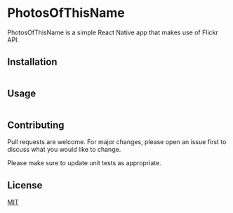 # PhotosOfThisName

PhotosOfThisName is a simple React Native app that makes use of Flickr API.

## Installation

```bash
```

## Usage

```typescript

```

## Contributing
Pull requests are welcome. For major changes, please open an issue first to discuss what you would like to change.

Please make sure to update unit tests as appropriate.

## License
[MIT](https://choosealicense.com/licenses/mit/)
